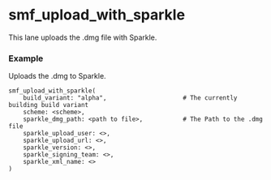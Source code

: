 # smf_upload_with_sparkle

This lane uploads the .dmg file with Sparkle.

### Example
Uploads the .dmg to Sparkle.
```
smf_upload_with_sparkle(
    build_variant: "alpha",                     # The currently building build variant
    scheme: <scheme>,                   
    sparkle_dmg_path: <path to file>,           # The Path to the .dmg file
    sparkle_upload_user: <>,
    sparkle_upload_url: <>,
    sparkle_version: <>,
    sparkle_signing_team: <>,
    sparkle_xml_name: <>
)
``` 